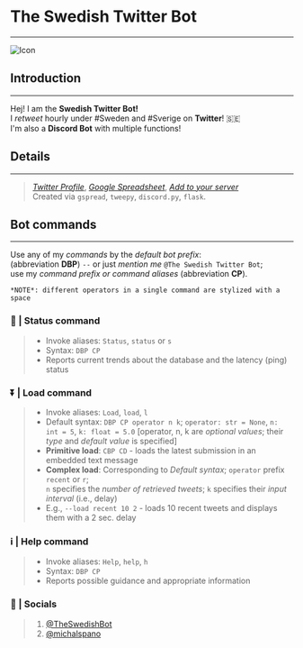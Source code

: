 # **The Swedish Twitter Bot**
***
![Icon](Assets/swedish_twitter_bot_final.jpeg) <br>

## Introduction
***
Hej! I am the **Swedish Twitter Bot!** <br>
I *retweet* hourly under #Sweden and #Sverige on **Twitter**! 🇸🇪 <br>
I'm also a **Discord Bot** with multiple functions!

## Details
***
> [*Twitter Profile*](https://twitter.com/TheSwedishBot), [*Google Spreadsheet*](https://docs.google.com/spreadsheets/d/1Y8az4H5XGhBtKizaz6atYyhMCUeVif2c7-hUXNEtlhw/edit?usp=sharing), [*Add to your server*](https://discord.com/api/oauth2/authorize?client_id=860479686156353556&permissions=2148005952&scope=bot) <br>
> Created via `gspread`, `tweepy`, `discord.py`, `flask`.

## Bot commands
***
Use any of my *commands* by the *default bot prefix*: <br>
(abbreviation **DBP**) `--` or just *mention me* `@The Swedish Twitter Bot`; <br>
use my *command prefix or command aliases* (abbreviation **CP**).

```*NOTE*: different operators in a single command are stylized with a space```

### 📶 | **Status command**
> - Invoke aliases: `Status`, `status` or `s` <br>
> - Syntax: `DBP CP` <br>
> - Reports current trends about the database and the latency (ping) status

### ⏬ | **Load command**
> - Invoke aliases: `Load`, `load`, `l` <br>
> - Default syntax: `DBP CP operator n k`; `operator: str = None`, `n: int = 5`, `k: float = 5.0` [operator, n, k are *optional values*; their *type* and *default value* is specified] <br>
> - **Primitive load**: `CBP CD` - loads the latest submission in an embedded text message <br>
> - **Complex load**: Corresponding to *Default syntax*; `operator` prefix `recent` or `r`; <br>
> `n` specifies the *number of retrieved tweets*; `k` specifies their *input interval* (i.e., delay) <br>
> - E.g., `--load recent 10 2` - loads 10 recent tweets and displays them with a 2 sec. delay

### ℹ️ | **Help command**
> - Invoke aliases: `Help`, `help`, `h` <br>
> - Syntax: `DBP CP` <br>
> - Reports possible guidance and appropriate information

### 📩 | Socials
> 1. [@TheSwedishBot](https://twitter.com/TheSwedishBot) <br>
> 2. [@michalspano](https://github.com/michalspano)
